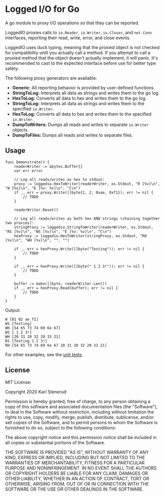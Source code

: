 Logged I/O for Go
=================

A go module to proxy I/O operations so that they can be reported.

LoggedIO proxies calls to `io.Reader`, `io.Writer`, `io.Closer`, and `net.Conn`
interfaces, reporting their read, write, error, and close events.

LoggedIO uses duck typing, meaning that the proxied object is not checked
for compatibility until you actually call a method. If you attempt to call
a proxied method that the object doesn't actually implement, it will panic.
It's recommended to cast to the expected interface before use for better type
safety.

The following proxy generators are available:

* **Generic:** All reporting behavior is provided by user-defined functions.
* **StringToLog:** Interprets all data as strings and writes them to the go log.
* **HexToLog:** Converts all data to hex and writes them to the go log.
* **StringToLog:** Interprets all data as strings and writes them to the specified `io.Writer`.
* **HexToLog:** Converts all data to hex and writes them to the specified `io.Writer`.
* **DumpToWriters:** Dumps all reads and writes to separate `io.Writer` objects.
* **DumpToFiles:** Dumps all reads and writes to separate files.


Usage
-----

```golang
func Demonstrate() {
	readerWriter := &bytes.Buffer{}
	var err error

	// Log all reads/writes as hex to stdout:
	proxy := loggedio.HexToWriter(readerWriter, os.Stdout, "R [%v]\n", "W [%v]\n", "E [%v: %v]\n", "C\n")
	if _, err = proxy.Write([]byte{1, 2, 0xae, 0xf1}); err != nil {
		// TODO
	}

	readerWriter.Reset()

	// Log all reads/writes as both hex AND strings (chaining together two proxies):
	stringProxy := loggedio.StringToWriter(readerWriter, os.Stdout, "RS [%v]\n", "WS [%v]\n", "E [%v: %v]\n", "C\n")
	hexProxy := loggedio.HexToWriter(stringProxy, os.Stdout, "RH [%v]\n", "WH [%v]\n", "", "")

	if _, err = hexProxy.Write([]byte("Testing")); err != nil {
		// TODO
	}

	if _, err = hexProxy.Write([]byte(" 1 2 3!")); err != nil {
		// TODO
	}

	buffer := make([]byte, readerWriter.Len())
	if _, err = hexProxy.Read(buffer); err != nil {
		// TODO
	}
}
```

Output:

```
W [01 02 ae f1]
WS [Testing]
WH [54 65 73 74 69 6e 67]
WS [ 1 2 3!]
WH [20 31 20 32 20 33 21]
RS [Testing 1 2 3!]
RH [54 65 73 74 69 6e 67 20 31 20 32 20 33 21]
```

For other examples, see the [unit tests](loggedio_test.go).


License
-------

MIT License:

Copyright 2020 Karl Stenerud

Permission is hereby granted, free of charge, to any person obtaining a copy of
this software and associated documentation files (the "Software"), to deal in
the Software without restriction, including without limitation the rights to
use, copy, modify, merge, publish, distribute, sublicense, and/or sell copies of
the Software, and to permit persons to whom the Software is furnished to do so,
subject to the following conditions:

The above copyright notice and this permission notice shall be included in all
copies or substantial portions of the Software.

THE SOFTWARE IS PROVIDED "AS IS", WITHOUT WARRANTY OF ANY KIND, EXPRESS OR
IMPLIED, INCLUDING BUT NOT LIMITED TO THE WARRANTIES OF MERCHANTABILITY, FITNESS
FOR A PARTICULAR PURPOSE AND NONINFRINGEMENT. IN NO EVENT SHALL THE AUTHORS OR
COPYRIGHT HOLDERS BE LIABLE FOR ANY CLAIM, DAMAGES OR OTHER LIABILITY, WHETHER
IN AN ACTION OF CONTRACT, TORT OR OTHERWISE, ARISING FROM, OUT OF OR IN
CONNECTION WITH THE SOFTWARE OR THE USE OR OTHER DEALINGS IN THE SOFTWARE.
